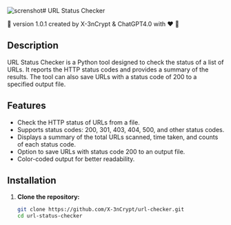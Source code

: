 ![screnshot](https://github.com/user-attachments/assets/97eb754a-5fd1-4652-8a42-fa062536a5a2)# URL Status Checker

🌊 version 1.0.1 created by X-3nCrypt & ChatGPT4.0 with ❤️ 🌊

## Description

URL Status Checker is a Python tool designed to check the status of a list of URLs. It reports the HTTP status codes and provides a summary of the results. The tool can also save URLs with a status code of 200 to a specified output file.

## Features

- Check the HTTP status of URLs from a file.
- Supports status codes: 200, 301, 403, 404, 500, and other status codes.
- Displays a summary of the total URLs scanned, time taken, and counts of each status code.
- Option to save URLs with status code 200 to an output file.
- Color-coded output for better readability.

## Installation

1. **Clone the repository:**
   ```bash
   git clone https://github.com/X-3nCrypt/url-checker.git
   cd url-status-checker
